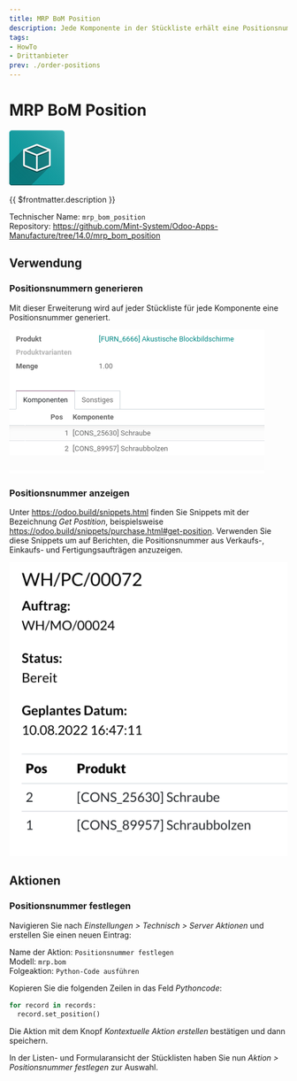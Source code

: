 ```yaml
---
title: MRP BoM Position
description: Jede Komponente in der Stückliste erhält eine Positionsnummer.
tags:
- HowTo
- Drittanbieter
prev: ./order-positions
---
```

# MRP BoM Position
![icon_oms_box](attachments/icon_oms_box.png)

{{ $frontmatter.description }}

Technischer Name: `mrp_bom_position`\
Repository: <https://github.com/Mint-System/Odoo-Apps-Manufacture/tree/14.0/mrp_bom_position>

## Verwendung

### Positionsnummern generieren

Mit dieser Erweiterung wird auf jeder Stückliste für jede Komponente eine Positionsnummer generiert.

![](attachments/MRP%20BoM%20Position.png)

### Positionsnummer anzeigen

Unter <https://odoo.build/snippets.html> finden Sie Snippets mit der Bezeichnung *Get Postition*, beispielsweise <https://odoo.build/snippets/purchase.html#get-position>. Verwenden Sie diese Snippets um auf Berichten, die Positionsnummer aus Verkaufs-, Einkaufs- und Fertigungsaufträgen anzuzeigen.

![](attachments/MRP%20BoM%20Position%20Report.png)

## Aktionen

### Positionsnummer festlegen

Navigieren Sie nach *Einstellungen > Technisch > Server Aktionen* und erstellen Sie einen neuen Eintrag:

Name der Aktion: `Positionsnummer festlegen`\
Modell: `mrp.bom`\
Folgeaktion: `Python-Code ausführen`

Kopieren Sie die folgenden Zeilen in das Feld *Pythoncode*:

```python
for record in records:  
  record.set_position()
```

Die Aktion mit dem Knopf *Kontextuelle Aktion erstellen* bestätigen und dann speichern.

In der Listen- und Formularansicht der Stücklisten haben Sie nun *Aktion > Positionsnummer festlegen* zur Auswahl.